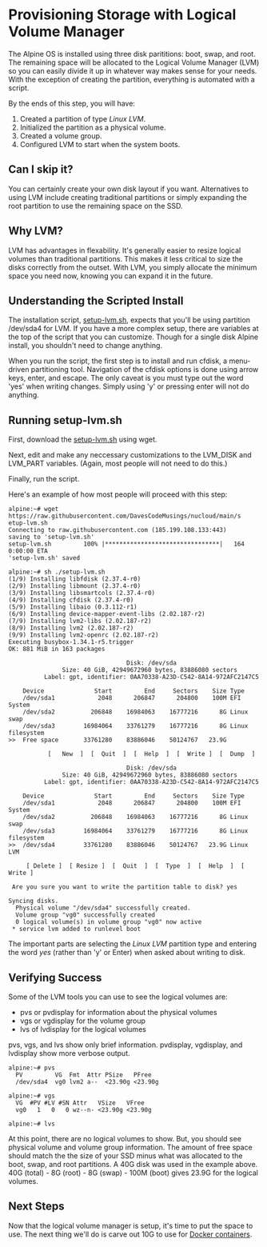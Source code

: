# Provisioning Storage with Logical Volume Manager
The Alpine OS is installed using three disk parititions: boot, swap, and root. The remaining space will be allocated to the Logical Volume Manager (LVM) so you can easily divide it up in whatever way makes sense for your needs. With the exception of creating the partition, everything is automated with a script.

By the ends of this step, you will have:
1. Created a partition of type _Linux LVM_.
2. Initialized the partition as a physical volume. 
3. Created a volume group.
4. Configured LVM to start when the system boots.

## Can I skip it?
You can certainly create your own disk layout if you want. Alternatives to using LVM include creating traditional partitions or simply expanding the root partition to use the remaining space on the SSD.

## Why LVM?
LVM has advantages in flexability. It's generally easier to resize logical volumes than traditional partitions. This makes it less critical to size the disks correctly from the outset. With LVM, you simply allocate the minimum space you need now, knowing you can expand it in the future.

## Understanding the Scripted Install
The installation script, [setup-lvm.sh](https://raw.githubusercontent.com/DavesCodeMusings/nucloud/main/setup-lvm.sh), expects that you'll be using partition /dev/sda4 for LVM. If you have a more complex setup, there are variables at the top of the script that you can customize. Though for a single disk Alpine install, you shouldn't need to change anything.

When you run the script, the first step is to install and run cfdisk, a menu-driven partitioning tool. Navigation of the cfdisk options is done using arrow keys, enter, and escape. The only caveat is you must type out the word 'yes' when writing changes. Simply using 'y' or pressing enter will not do anything.

## Running setup-lvm.sh
First, download the [setup-lvm.sh](https://raw.githubusercontent.com/DavesCodeMusings/nucloud/main/setup-lvm.sh) using wget.

Next, edit and make any neccessary customizations to the LVM_DISK and LVM_PART variables. (Again, most people will not need to do this.)

Finally, run the script.

Here's an example of how most people will proceed with this step:

```
alpine:~# wget https://raw.githubusercontent.com/DavesCodeMusings/nucloud/main/s
etup-lvm.sh
Connecting to raw.githubusercontent.com (185.199.108.133:443)
saving to 'setup-lvm.sh'
setup-lvm.sh         100% |********************************|   164  0:00:00 ETA
'setup-lvm.sh' saved

alpine:~# sh ./setup-lvm.sh
(1/9) Installing libfdisk (2.37.4-r0)
(2/9) Installing libmount (2.37.4-r0)
(3/9) Installing libsmartcols (2.37.4-r0)
(4/9) Installing cfdisk (2.37.4-r0)
(5/9) Installing libaio (0.3.112-r1)
(6/9) Installing device-mapper-event-libs (2.02.187-r2)
(7/9) Installing lvm2-libs (2.02.187-r2)
(8/9) Installing lvm2 (2.02.187-r2)
(9/9) Installing lvm2-openrc (2.02.187-r2)
Executing busybox-1.34.1-r5.trigger
OK: 881 MiB in 163 packages

                                 Disk: /dev/sda
               Size: 40 GiB, 42949672960 bytes, 83886080 sectors
          Label: gpt, identifier: 0AA70338-A23D-C542-8A14-972AFC2147C5

    Device              Start         End     Sectors    Size Type
    /dev/sda1            2048      206847      204800    100M EFI System
    /dev/sda2          206848    16984063    16777216      8G Linux swap
    /dev/sda3        16984064    33761279    16777216      8G Linux filesystem
>>  Free space       33761280    83886046    50124767   23.9G                   

           [   New  ]  [  Quit  ]  [  Help  ]  [  Write ]  [  Dump  ]
           
                                 Disk: /dev/sda
               Size: 40 GiB, 42949672960 bytes, 83886080 sectors
          Label: gpt, identifier: 0AA70338-A23D-C542-8A14-972AFC2147C5

    Device              Start         End     Sectors    Size Type
    /dev/sda1            2048      206847      204800    100M EFI System
    /dev/sda2          206848    16984063    16777216      8G Linux swap
    /dev/sda3        16984064    33761279    16777216      8G Linux filesystem
>>  /dev/sda4        33761280    83886046    50124767   23.9G Linux LVM

     [ Delete ]  [ Resize ]  [  Quit  ]  [  Type  ]  [  Help  ]  [  Write ]

 Are you sure you want to write the partition table to disk? yes

Syncing disks.
  Physical volume "/dev/sda4" successfully created.
  Volume group "vg0" successfully created
  0 logical volume(s) in volume group "vg0" now active
 * service lvm added to runlevel boot
```

The important parts are selecting the _Linux LVM_ partition type and entering the word _yes_ (rather than 'y' or Enter) when asked about writing to disk.

## Verifying Success
Some of the LVM tools you can use to see the logical volumes are:
* pvs or pvdisplay for information about the physical volumes
* vgs or vgdisplay for the volume group
* lvs of lvdisplay for the logical volumes

pvs, vgs, and lvs show only brief information. pvdisplay, vgdisplay, and lvdisplay show more verbose output.

```
alpine:~# pvs
  PV         VG  Fmt  Attr PSize   PFree
  /dev/sda4  vg0 lvm2 a--  <23.90g <23.90g

alpine:~# vgs
  VG  #PV #LV #SN Attr   VSize   VFree
  vg0   1   0   0 wz--n- <23.90g <23.90g

alpine:~# lvs

```

At this point, there are no logical volumes to show. But, you should see physical volume and volume group information. The amount of free space should match the the size of your SSD minus what was allocated to the boot, swap, and root partitions. A 40G disk was used in the example above. 40G (total) - 8G (root) - 8G (swap) - 100M (boot) gives 23.9G for the logical volumes.

## Next Steps
Now that the logical volume manager is setup, it's time to put the space to use. The next thing we'll do is carve out 10G to use for [Docker containers](02_Docker.md).
